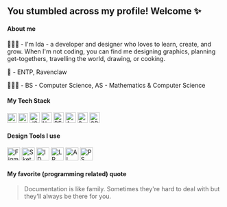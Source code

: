 ##  You stumbled across my profile! Welcome ✨

#### About me 
👩🏻‍💻 - I'm Ida - a developer and designer who loves to learn, create, and grow. When I'm not coding, you can find me designing graphics, planning get-togethers, travelling the world, drawing, or cooking.

🌸 - ENTP, Ravenclaw

👩🏻‍🎓 - BS - Computer Science, AS - Mathematics & Computer Science

#### My Tech Stack

<img width="22px" alt="HTML5" src="https://user-images.githubusercontent.com/36140849/97772552-93990e80-1b05-11eb-97bd-53229e84b914.png" />  <img width="22px" alt="CSS" src="https://user-images.githubusercontent.com/36140849/97772550-93007800-1b05-11eb-99dc-e5ca02c928e0.png" />  <img width="24px" alt="JS" src="https://user-images.githubusercontent.com/36140849/97772525-651b3380-1b05-11eb-8694-d3f6afba9dbf.png" />  <img width="24px" alt="NODE" src="https://user-images.githubusercontent.com/36140849/97772467-bd9e0100-1b04-11eb-8cad-3e5e2518f331.png" />  <img width="24px" alt="REACT" src="https://user-images.githubusercontent.com/36140849/97772583-c3481680-1b05-11eb-9487-7401ef226ee3.png" />  <img width="24px" alt="ANGULAR" src="https://user-images.githubusercontent.com/36140849/97772584-c3e0ad00-1b05-11eb-9304-127cffd91ab0.png" />  <img width="24px" alt="SWIFT" src="https://user-images.githubusercontent.com/36140849/97772581-c216e980-1b05-11eb-843f-39e7a4ce54dc.png" />  <img width="24px" alt="CPP" src="https://user-images.githubusercontent.com/36140849/97773342-102eeb80-1b0c-11eb-978a-05965267a12b.png" />

#### Design Tools I use

<img width="30px" alt="Figma" src="https://user-images.githubusercontent.com/36140849/97773277-90a11c80-1b0b-11eb-99ac-6d4ea77bd65e.png" /> <img width="30px" alt="Sketch" src="https://user-images.githubusercontent.com/36140849/97772822-d6f47c80-1b07-11eb-8228-d08587efd68f.png" /> <img width="30px" alt="ID" src="https://user-images.githubusercontent.com/36140849/97772823-d78d1300-1b07-11eb-8b81-fa2c5858b79d.png" /> <img width="30px" alt="LR" src="https://user-images.githubusercontent.com/36140849/97772824-d78d1300-1b07-11eb-9475-1b48e1a25cd5.png" /> <img width="30px" alt="AI" src="https://user-images.githubusercontent.com/36140849/97772825-d825a980-1b07-11eb-9bea-a750906b72e6.png" /> <img width="30px" alt="PS" src="https://user-images.githubusercontent.com/36140849/97772829-d8be4000-1b07-11eb-882f-5ecae5908458.png" />

#### My favorite (programming related) quote 
> Documentation is like family. Sometimes they're hard to deal with but they'll always be there for you.





